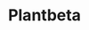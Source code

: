 ---
layout: home

title: Plantbeta
titleTemplate: Plantbeta

hero: 
  name: Plantbeta
  text: The Elements of Planting
  tagline:
  image: 
    src: /MainSponsorLogo.png 
  actions:
    - theme: brand
      text: Get Started
      link: /guide/introduction.md

features:
  - icon: 🌲
    title: Plant Better Quality 
    details: No More Replants!
  - icon: 🤑
    title: Plant Faster 
    details: Make more Money!
  - icon: 😊
    title: Feel Better
    details: Less Injuries, Better Mental Health!
---